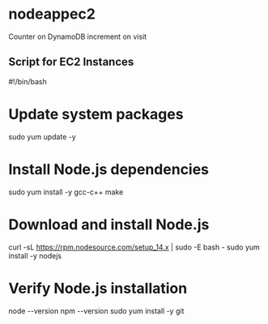 # nodeappec2
Counter on DynamoDB increment on visit

## Script for EC2 Instances
#!/bin/bash
# Update system packages
sudo yum update -y
# Install Node.js dependencies
sudo yum install -y gcc-c++ make
# Download and install Node.js
curl -sL https://rpm.nodesource.com/setup_14.x | sudo -E bash -
sudo yum install -y nodejs
# Verify Node.js installation
node --version
npm --version
sudo yum install -y git
